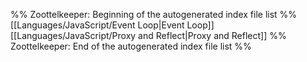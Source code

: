 %% Zoottelkeeper: Beginning of the autogenerated index file list  %%
 [[Languages/JavaScript/Event Loop|Event Loop]]
 [[Languages/JavaScript/Proxy and Reflect|Proxy and Reflect]]
%% Zoottelkeeper: End of the autogenerated index file list  %%
